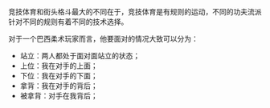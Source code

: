 竞技体育和街头格斗最大的不同在于，竞技体育是有规则的运动，不同的功夫流派针对不同的规则有着不同的技术选择。

对于一个巴西柔术玩家而言，他要面对的情况大致可以分为：
* 站立：两人都处于面对面站立的状态；
* 上位：我在对手的上面；
* 下位：我在对手的下面；
* 拿背：我在对手的背后；
* 被拿背：对手在我背后；
